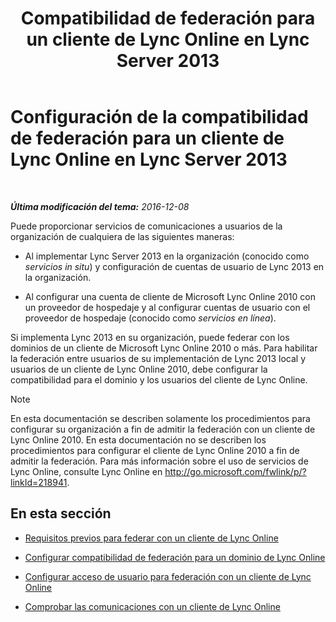 ﻿---
title: "Compatibilidad de federación para un cliente de Lync Online en Lync Server 2013"
TOCTitle: "Conf. de la prise en charge de la fédération pour un client Lync Online 2013"
ms:assetid: e5f7f38d-ede5-4af3-88c2-026e8a78df12
ms:mtpsurl: https://technet.microsoft.com/es-es/library/Hh202193(v=OCS.15)
ms:contentKeyID: 48276984
ms.date: 01/07/2017
mtps_version: v=OCS.15
ms.translationtype: HT
---

# Configuración de la compatibilidad de federación para un cliente de Lync Online en Lync Server 2013

 

_**Última modificación del tema:** 2016-12-08_

Puede proporcionar servicios de comunicaciones a usuarios de la organización de cualquiera de las siguientes maneras:

  - Al implementar Lync Server 2013 en la organización (conocido como *servicios in situ*) y configuración de cuentas de usuario de Lync 2013 en la organización.

  - Al configurar una cuenta de cliente de Microsoft Lync Online 2010 con un proveedor de hospedaje y al configurar cuentas de usuario con el proveedor de hospedaje (conocido como *servicios en línea*).

Si implementa Lync 2013 en su organización, puede federar con los dominios de un cliente de Microsoft Lync Online 2010 o más. Para habilitar la federación entre usuarios de su implementación de Lync 2013 local y usuarios de un cliente de Lync Online 2010, debe configurar la compatibilidad para el dominio y los usuarios del cliente de Lync Online.


> [!NOTE]
> En esta documentación se describen solamente los procedimientos para configurar su organización a fin de admitir la federación con un cliente de Lync Online 2010. En esta documentación no se describen los procedimientos para configurar el cliente de Lync Online 2010 a fin de admitir la federación. Para más información sobre el uso de servicios de Lync Online, consulte Lync Online en <A href="http://go.microsoft.com/fwlink/p/?linkid=218941%26clcid=0xc0a">http://go.microsoft.com/fwlink/p/?linkId=218941</A>.



## En esta sección

  - [Requisitos previos para federar con un cliente de Lync Online](lync-server-2013-prerequisites-for-federating-with-a-lync-online-customer.md)

  - [Configurar compatibilidad de federación para un dominio de Lync Online](lync-server-2013-configure-federation-support-for-a-lync-online-domain.md)

  - [Configurar acceso de usuario para federación con un cliente de Lync Online](lync-server-2013-configure-user-access-for-federation-with-a-lync-online-customer.md)

  - [Comprobar las comunicaciones con un cliente de Lync Online](lync-server-2013-verify-communications-with-a-lync-online-customer.md)

